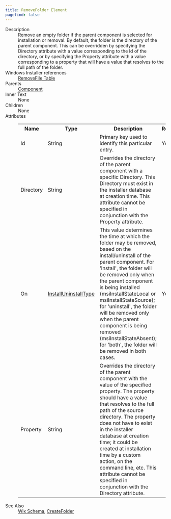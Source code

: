 ```yaml
---
title: RemoveFolder Element
pagefind: false
---
```

<dl>
  <dt>Description</dt>
  <dd>                 Remove an empty folder if the parent component is selected for installation or removal.  By default, the folder                 is the directory of the parent component.  This can be overridden by specifying the Directory attribute                 with a value corresponding to the Id of the directory, or by specifying the Property attribute with a value                 corresponding to a property that will have a value that resolves to the full path of the folder.             </dd>
  <dt>Windows Installer references</dt>
  <dd>
    <a href="http://msdn.microsoft.com/library/aa371201.aspx" target="_blank">RemoveFile Table</a>
  </dd>
  <dt>Parents</dt>
  <dd>
    <a href="../component/">Component</a>
  </dd>
  <dt>Inner Text</dt>
  <dd>None</dd>
  <dt>Children</dt>
  <dd>None</dd>
  <dt>Attributes</dt>
  <dd>
    <table cellspacing="0" cellpadding="0" class="schema">
      <tr>
        <th width="15%">Name</th>
        <th width="15%">Type</th>
        <th width="65%">Description</th>
        <th width="15%">Required</th>
      </tr>
      <tr>
        <td>Id</td>
        <td>String</td>
        <td>Primary key used to identify this particular entry.</td>
        <td>Yes</td>
      </tr>
      <tr>
        <td>Directory</td>
        <td>String</td>
        <td>                     Overrides the directory of the parent component with a specific Directory.  This Directory must exist in the                     installer database at creation time.  This attribute cannot be specified in conjunction with the Property attribute.                 </td>
        <td>&nbsp;</td>
      </tr>
      <tr>
        <td>On</td>
        <td><a href="../simple_type_installuninstalltype/">InstallUninstallType</a></td>
        <td>                         This value determines the time at which the folder may be removed, based on the install/uninstall of the parent component.                         For 'install', the folder will be removed only when the parent component is being installed (msiInstallStateLocal or                         msiInstallStateSource); for 'uninstall', the folder will be removed only when the parent component                         is being removed (msiInstallStateAbsent); for 'both', the folder will be removed in both cases.                     </td>
        <td>Yes</td>
      </tr>
      <tr>
        <td>Property</td>
        <td>String</td>
        <td>                     Overrides the directory of the parent component with the value of the specified property.  The property                     should have a value that resolves to the full path of the source directory.  The property does not have                     to exist in the installer database at creation time; it could be created at installation time by a custom                     action, on the command line, etc.  This attribute cannot be specified in conjunction with the Directory attribute.                 </td>
        <td>&nbsp;</td>
      </tr>
    </table>
  </dd>
  <dt>See Also</dt>
  <dd>
    <a href="../">Wix Schema</a>, <a href="../createfolder/">CreateFolder</a></dd>
</dl>

